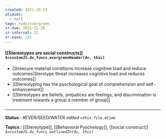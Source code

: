 ```yaml
---
created: 2021-10-23
aliases:
  - null
tags: node/evergreen
sr-due: 2021-12-26
sr-interval: 22
sr-ease: 231
---
```


#### [[Stereotypes are social constructs]] `$=customJS.dv_funcs.evergreenHeader(dv, this)`

- [[Insecure material conditions increase cognitive load and reduce outcomes|Sterotype threat increases cognitive load and reduces outcomes]]
- [[Stereotyping has the pyschological goal of comprehension and self-enhancement]]
- [[Stereotypes are beliefs, prejudices are feelings, and discrimination is treatment towards a group a member of group]]

### <hr class="footnote"/>

**Status**:: #EVER/SEED/WATER 
*edited `=this.file.mtime`*

**Topics**:: [[Stereotype]], [[Behavioral Pyschology]], [[social construct]]
*`$=customJS.dv_funcs.outlinedIn(dv, this)`*

